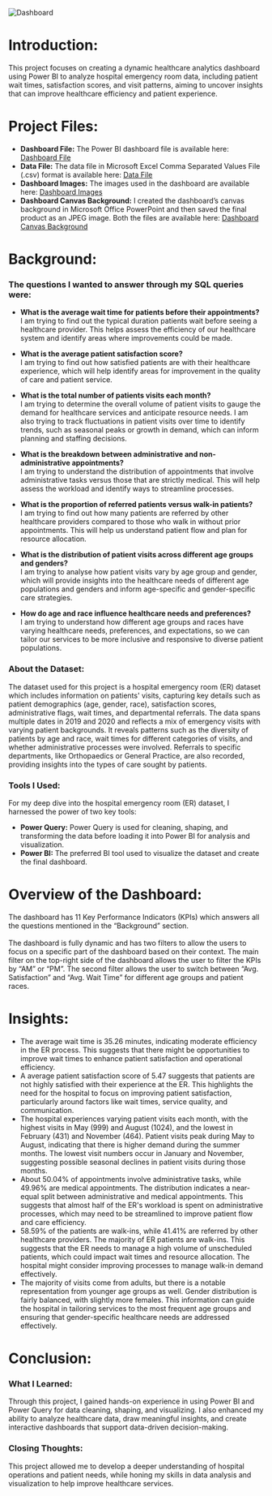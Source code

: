 ![Dashboard](https://github.com/user-attachments/assets/e3afcc39-0888-4647-b3f8-d619e243563d)

# Introduction:
This project focuses on creating a dynamic healthcare analytics dashboard using Power BI to analyze hospital emergency room data, including patient wait times, satisfaction scores, and visit patterns, aiming to uncover insights that can improve healthcare efficiency and patient experience.

# Project Files:
- **Dashboard File:** The Power BI dashboard file is available here: [Dashboard File](https://github.com/MadhurShekharBand/PowerBI_Project_-_Healthcare_Analytics_Dashboard/blob/f75fdb529bd1391cc3566e79388197985eb5790c/Dashboard%20-%20PowerBI%20File.pbix)
- **Data File:** The data file in Microsoft Excel Comma Separated Values File (.csv) format is available here: [Data File](https://github.com/MadhurShekharBand/PowerBI_Project_-_Healthcare_Analytics_Dashboard/tree/f75fdb529bd1391cc3566e79388197985eb5790c/Data)
- **Dashboard Images:** The images used in the dashboard are available here: [Dashboard Images](https://github.com/MadhurShekharBand/PowerBI_Project_-_Healthcare_Analytics_Dashboard/tree/f75fdb529bd1391cc3566e79388197985eb5790c/Dashboard%20Images)
- **Dashboard Canvas Background:** I created the dashboard’s canvas background in Microsoft Office PowerPoint and then saved the final product as an JPEG image. Both the files are available here: [Dashboard Canvas Background](https://github.com/MadhurShekharBand/PowerBI_Project_-_Healthcare_Analytics_Dashboard/tree/d60c688daa1a49f080437ef723a7fe4b6cdfffd4/Dashboard%20Canvas%20Background)

# Background:
### The questions I wanted to answer through my SQL queries were:
- **What is the average wait time for patients before their appointments?** <br>
I am trying to find out the typical duration patients wait before seeing a healthcare provider. This helps assess the efficiency of our healthcare system and identify areas where improvements could be made.

- **What is the average patient satisfaction score?** <br>
I am trying to find out how satisfied patients are with their healthcare experience, which will help identify areas for improvement in the quality of care and patient service.

- **What is the total number of patients visits each month?** <br>
I am trying to determine the overall volume of patient visits to gauge the demand for healthcare services and anticipate resource needs. I am also trying to track fluctuations in patient visits over time to identify trends, such as seasonal peaks or growth in demand, which can inform planning and staffing decisions.

- **What is the breakdown between administrative and non-administrative appointments?** <br>
I am trying to understand the distribution of appointments that involve administrative tasks versus those that are strictly medical. This will help assess the workload and identify ways to streamline processes.

- **What is the proportion of referred patients versus walk-in patients?** <br>
I am trying to find out how many patients are referred by other healthcare providers compared to those who walk in without prior appointments. This will help us understand patient flow and plan for resource allocation.

- **What is the distribution of patient visits across different age groups and genders?** <br>
I am trying to analyse how patient visits vary by age group and gender, which will provide insights into the healthcare needs of different age populations and genders and inform age-specific and gender-specific care strategies.

- **How do age and race influence healthcare needs and preferences?** <br>
I am trying to understand how different age groups and races have varying healthcare needs, preferences, and expectations, so we can tailor our services to be more inclusive and responsive to diverse patient populations.


### About the Dataset:
The dataset used for this project is a hospital emergency room (ER) dataset which includes information on patients' visits, capturing key details such as patient demographics (age, gender, race), satisfaction scores, administrative flags, wait times, and departmental referrals. The data spans multiple dates in 2019 and 2020 and reflects a mix of emergency visits with varying patient backgrounds. It reveals patterns such as the diversity of patients by age and race, wait times for different categories of visits, and whether administrative processes were involved. Referrals to specific departments, like Orthopaedics or General Practice, are also recorded, providing insights into the types of care sought by patients.

### Tools I Used:
For my deep dive into the hospital emergency room (ER) dataset, I harnessed the power of two key tools:
- **Power Query:** Power Query is used for cleaning, shaping, and transforming the data before loading it into Power BI for analysis and visualization.
- **Power BI:** The preferred BI tool used to visualize the dataset and create the final dashboard.

# Overview of the Dashboard:
The dashboard has 11 Key Performance Indicators (KPIs) which answers all the questions mentioned in the “Background” section.
<br>
<br>
The dashboard is fully dynamic and has two filters to allow the users to focus on a specific part of the dashboard based on their context. The main filter on the top-right side of the dashboard allows the user to filter the KPIs by “AM” or “PM”. The second filter allows the user to switch between “Avg. Satisfaction” and “Avg. Wait Time” for different age groups and patient races.

# Insights:
- The average wait time is 35.26 minutes, indicating moderate efficiency in the ER process. This suggests that there might be opportunities to improve wait times to enhance patient satisfaction and operational efficiency.
- A average patient satisfaction score of 5.47 suggests that patients are not highly satisfied with their experience at the ER. This highlights the need for the hospital to focus on improving patient satisfaction, particularly around factors like wait times, service quality, and communication.
- The hospital experiences varying patient visits each month, with the highest visits in May (999) and August (1024), and the lowest in February (431) and November (464). Patient visits peak during May to August, indicating that there is higher demand during the summer months. The lowest visit numbers occur in January and November, suggesting possible seasonal declines in patient visits during those months.
- About 50.04% of appointments involve administrative tasks, while 49.96% are medical appointments. The distribution indicates a near-equal split between administrative and medical appointments. This suggests that almost half of the ER's workload is spent on administrative processes, which may need to be streamlined to improve patient flow and care efficiency.
- 58.59% of the patients are walk-ins, while 41.41% are referred by other healthcare providers. The majority of ER patients are walk-ins. This suggests that the ER needs to manage a high volume of unscheduled patients, which could impact wait times and resource allocation. The hospital might consider improving processes to manage walk-in demand effectively.
- The majority of visits come from adults, but there is a notable representation from younger age groups as well. Gender distribution is fairly balanced, with slightly more females. This information can guide the hospital in tailoring services to the most frequent age groups and ensuring that gender-specific healthcare needs are addressed effectively.

# Conclusion:
### What I Learned:
Through this project, I gained hands-on experience in using Power BI and Power Query for data cleaning, shaping, and visualizing. I also enhanced my ability to analyze healthcare data, draw meaningful insights, and create interactive dashboards that support data-driven decision-making.

### Closing Thoughts:
This project allowed me to develop a deeper understanding of hospital operations and patient needs, while honing my skills in data analysis and visualization to help improve healthcare services.
